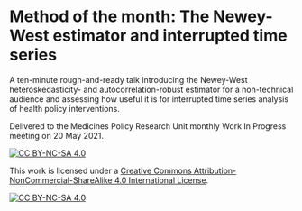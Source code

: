 # Method of the month: The Newey-West estimator and interrupted time series
A ten-minute rough-and-ready talk introducing the Newey-West
heteroskedasticity- and autocorrelation-robust estimator for a non-technical
audience and assessing how useful it is for interrupted time series
analysis of health policy interventions.

Delivered to the Medicines Policy Research Unit monthly Work In Progress
meeting on 20 May 2021.

[![CC BY-NC-SA 4.0][cc-by-nc-sa-shield]][cc-by-nc-sa]

This work is licensed under a
[Creative Commons Attribution-NonCommercial-ShareAlike 4.0 International License][cc-by-nc-sa].

[![CC BY-NC-SA 4.0][cc-by-nc-sa-image]][cc-by-nc-sa]

[cc-by-nc-sa]: http://creativecommons.org/licenses/by-nc-sa/4.0/
[cc-by-nc-sa-image]: https://licensebuttons.net/l/by-nc-sa/4.0/88x31.png
[cc-by-nc-sa-shield]: https://img.shields.io/badge/License-CC%20BY--NC--SA%204.0-lightgrey.svg
